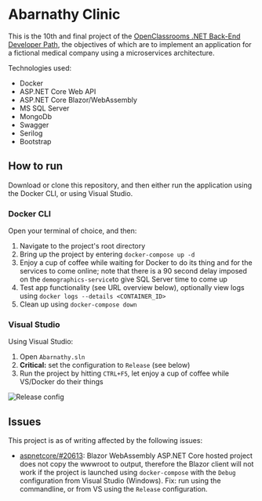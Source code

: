 # Abarnathy Clinic
This is the 10th and final project of the [OpenClassrooms .NET Back-End Developer Path](https://openclassrooms.com/en/paths/156-back-end-developer-net), the objectives of which are to implement an application for a fictional medical company using a microservices architecture. 

Technologies used:
- Docker
- ASP.NET Core Web API
- ASP.NET Core Blazor/WebAssembly
- MS SQL Server
- MongoDb
- Swagger
- Serilog
- Bootstrap

## How to run
Download or clone this repository, and then either run the application using the Docker CLI, or using Visual Studio.

### Docker CLI
Open your terminal of choice, and then:
1. Navigate to the project's root directory
2. Bring up the project by entering ``docker-compose up -d``
3. Enjoy a cup of coffee while waiting for Docker to do its thing and for the services to come online; note that there is a 90 second delay imposed on the ``demographics-service``to give SQL Server time to come up
4. Test app functionality (see URL overview below), optionally view logs using ``docker logs --details <CONTAINER_ID>``
5. Clean up using ``docker-compose down`` 

### Visual Studio
Using Visual Studio:
1. Open ``Abarnathy.sln``
2. **Critical:** set the configuration to ``Release`` (see below)
3. Run the project by hitting ``CTRL+F5``, let enjoy a cup of coffee while VS/Docker do their things

![Release config](https://i.imgur.com/YH2SIlI.png)




## Issues

This project is as of writing affected by the following issues:
- [aspnetcore/#20613](github.com/dotnet/aspnetcore/issues/20613): Blazor WebAssembly ASP.NET Core hosted project does not copy the wwwroot to output, therefore the Blazor client will not work if the project is launched using `docker-compose` with the `Debug` configuration from Visual Studio (Windows). Fix: run using the commandline, or from VS using the `Release` configuration.
